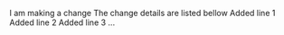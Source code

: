 I am making a change
The change details are listed bellow
Added line 1
Added line 2
Added line 3
...
